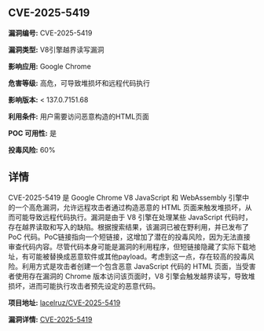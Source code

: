 ## CVE-2025-5419

**漏洞编号:** CVE-2025-5419

**漏洞类型:** V8引擎越界读写漏洞

**影响应用:** Google Chrome

**危害等级:** 高危，可导致堆损坏和远程代码执行

**影响版本:** < 137.0.7151.68

**利用条件:** 用户需要访问恶意构造的HTML页面

**POC 可用性:** 是

**投毒风险:** 60%

## 详情

CVE-2025-5419 是 Google Chrome V8 JavaScript 和 WebAssembly 引擎中的一个高危漏洞，允许远程攻击者通过构造恶意的 HTML 页面来触发堆损坏，从而可能导致远程代码执行。漏洞是由于 V8 引擎在处理某些 JavaScript 代码时，存在越界读取和写入的缺陷。根据搜索结果，该漏洞已被在野利用，并已发布了 PoC 代码。PoC链接指向一个短链接，这增加了潜在的投毒风险，因为无法直接审查代码内容。尽管代码本身可能是漏洞的利用程序，但短链接隐藏了实际下载地址，有可能被替换成恶意软件或其他payload。考虑到这一点，存在较高的投毒风险。利用方式是攻击者创建一个包含恶意 JavaScript 代码的 HTML 页面，当受害者使用存在漏洞的 Chrome 版本访问该页面时，V8 引擎会触发越界读写，导致堆损坏，进而可能执行攻击者预先设定的恶意代码。

**项目地址:** [lacelruz/CVE-2025-5419](https://github.com/lacelruz/CVE-2025-5419)

**漏洞详情:** [CVE-2025-5419](https://nvd.nist.gov/vuln/detail/CVE-2025-5419)